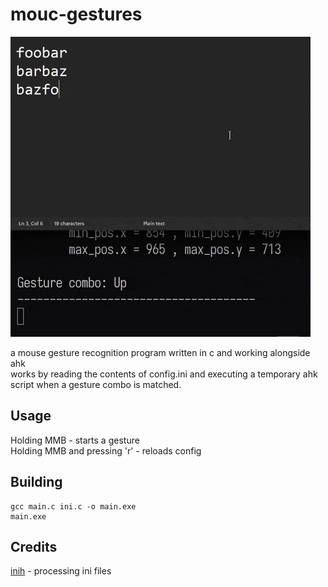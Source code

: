 # mouc-gestures
![preview](https://github.com/lavycasm/mouc-gestures/blob/main/preview.gif)  

a mouse gesture recognition program written in c and working alongside ahk  
works by reading the contents of config.ini and executing a temporary ahk  
script when a gesture combo is matched.

## Usage

Holding MMB - starts a gesture  
Holding MMB and pressing 'r' - reloads config 


## Building
```
gcc main.c ini.c -o main.exe
main.exe
```

## Credits
[inih](https://github.com/benhoyt/inih) - processing ini files



